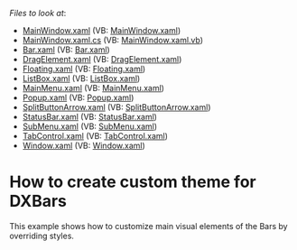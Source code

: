 <!-- default file list -->
*Files to look at*:

* [MainWindow.xaml](./CS/CustomTemplates/MainWindow.xaml) (VB: [MainWindow.xaml](./VB/CustomTemplates/MainWindow.xaml))
* [MainWindow.xaml.cs](./CS/CustomTemplates/MainWindow.xaml.cs) (VB: [MainWindow.xaml.vb](./VB/CustomTemplates/MainWindow.xaml.vb))
* [Bar.xaml](./CS/CustomTemplates/Themes/Bar.xaml) (VB: [Bar.xaml](./VB/CustomTemplates/Themes/Bar.xaml))
* [DragElement.xaml](./CS/CustomTemplates/Themes/DragElement.xaml) (VB: [DragElement.xaml](./VB/CustomTemplates/Themes/DragElement.xaml))
* [Floating.xaml](./CS/CustomTemplates/Themes/Floating.xaml) (VB: [Floating.xaml](./VB/CustomTemplates/Themes/Floating.xaml))
* [ListBox.xaml](./CS/CustomTemplates/Themes/ListBox.xaml) (VB: [ListBox.xaml](./VB/CustomTemplates/Themes/ListBox.xaml))
* [MainMenu.xaml](./CS/CustomTemplates/Themes/MainMenu.xaml) (VB: [MainMenu.xaml](./VB/CustomTemplates/Themes/MainMenu.xaml))
* [Popup.xaml](./CS/CustomTemplates/Themes/Popup.xaml) (VB: [Popup.xaml](./VB/CustomTemplates/Themes/Popup.xaml))
* [SplitButtonArrow.xaml](./CS/CustomTemplates/Themes/SplitButtonArrow.xaml) (VB: [SplitButtonArrow.xaml](./VB/CustomTemplates/Themes/SplitButtonArrow.xaml))
* [StatusBar.xaml](./CS/CustomTemplates/Themes/StatusBar.xaml) (VB: [StatusBar.xaml](./VB/CustomTemplates/Themes/StatusBar.xaml))
* [SubMenu.xaml](./CS/CustomTemplates/Themes/SubMenu.xaml) (VB: [SubMenu.xaml](./VB/CustomTemplates/Themes/SubMenu.xaml))
* [TabControl.xaml](./CS/CustomTemplates/Themes/TabControl.xaml) (VB: [TabControl.xaml](./VB/CustomTemplates/Themes/TabControl.xaml))
* [Window.xaml](./CS/CustomTemplates/Themes/Window.xaml) (VB: [Window.xaml](./VB/CustomTemplates/Themes/Window.xaml))
<!-- default file list end -->
# How to create custom theme for DXBars


<p>This example shows how to customize main visual elements of the Bars by overriding styles.</p>

<br/>


